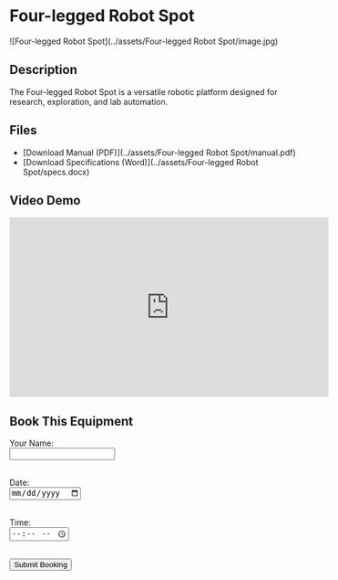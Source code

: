 # Four-legged Robot Spot

![Four-legged Robot Spot](../assets/Four-legged Robot Spot/image.jpg)

## Description
The Four-legged Robot Spot is a versatile robotic platform designed for research, exploration, and lab automation.

## Files
- [Download Manual (PDF)](../assets/Four-legged Robot Spot/manual.pdf)
- [Download Specifications (Word)](../assets/Four-legged Robot Spot/specs.docx)

## Video Demo
<iframe width="560" height="315" src="https://www.youtube.com/embed/zxGwOEYYFVo " frameborder="0" allowfullscreen></iframe>

## Book This Equipment

<form action="mailto:your-email@example.com" method="post" enctype="text/plain">
  <label>Your Name:</label><br>
  <input type="text" name="name"><br><br>

  <label>Date:</label><br>
  <input type="date" name="date"><br><br>

  <label>Time:</label><br>
  <input type="time" name="time"><br><br>

  <input type="submit" value="Submit Booking">
</form>
